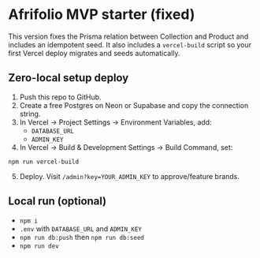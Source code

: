 # Afrifolio MVP starter (fixed)

This version fixes the Prisma relation between Collection and Product and includes an idempotent seed.
It also includes a `vercel-build` script so your first Vercel deploy migrates and seeds automatically.

## Zero-local setup deploy
1. Push this repo to GitHub.
2. Create a free Postgres on Neon or Supabase and copy the connection string.
3. In Vercel → Project Settings → Environment Variables, add:
   - `DATABASE_URL`
   - `ADMIN_KEY`
4. In Vercel → Build & Development Settings → Build Command, set:
```
npm run vercel-build
```
5. Deploy. Visit `/admin?key=YOUR_ADMIN_KEY` to approve/feature brands.

## Local run (optional)
- `npm i`
- `.env` with `DATABASE_URL` and `ADMIN_KEY`
- `npm run db:push` then `npm run db:seed`
- `npm run dev`
